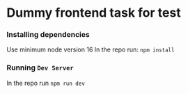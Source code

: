 # Dummy frontend task for test

### Installing dependencies
Use minimum node version 16
In the repo run:
``npm install``

### Running ```Dev Server```
In the repo run ``npm run dev``